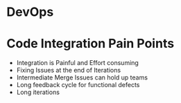 # DevOps

# Code Integration Pain Points

* Integration is Painful and Effort consuming 
* Fixing Issues at the end of Iterations
* Intermediate Merge Issues can hold up teams
* Long feedback cycle for functional defects
* Long iterations



